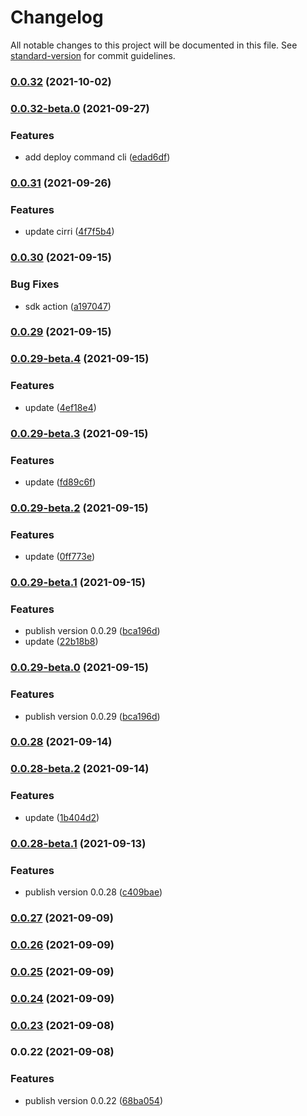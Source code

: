 # Changelog

All notable changes to this project will be documented in this file. See [standard-version](https://github.com/conventional-changelog/standard-version) for commit guidelines.

### [0.0.32](https://github.com/17s1c/cirrus_cli/compare/v0.0.31...v0.0.32) (2021-10-02)

### [0.0.32-beta.0](https://github.com/17s1c/cirrus_cli/compare/v0.0.31...v0.0.32-beta.0) (2021-09-27)


### Features

* add deploy command cli ([edad6df](https://github.com/17s1c/cirrus_cli/commit/edad6df60822143c2c0d64b16bf6d77f08f4c513))

### [0.0.31](https://github.com/17s1c/cirrus_cli/compare/v0.0.30...v0.0.31) (2021-09-26)


### Features

* update cirri ([4f7f5b4](https://github.com/17s1c/cirrus_cli/commit/4f7f5b4969e06ccf753de756c61627073dac3a0e))

### [0.0.30](https://github.com/17s1c/cirrus_cli/compare/v0.0.29...v0.0.30) (2021-09-15)


### Bug Fixes

* sdk action ([a197047](https://github.com/17s1c/cirrus_cli/commit/a197047f307c29087c1dec32932a6f9430dd28ad))

### [0.0.29](https://github.com/17s1c/cirrus_cli/compare/v0.0.28...v0.0.29) (2021-09-15)

### [0.0.29-beta.4](https://github.com/17s1c/cirrus_cli/compare/v0.0.29-beta.3...v0.0.29-beta.4) (2021-09-15)


### Features

* update ([4ef18e4](https://github.com/17s1c/cirrus_cli/commit/4ef18e4e1ae6d7ad07cf5cff4ee67b4d7927f1cc))

### [0.0.29-beta.3](https://github.com/17s1c/cirrus_cli/compare/v0.0.29-beta.2...v0.0.29-beta.3) (2021-09-15)


### Features

* update ([fd89c6f](https://github.com/17s1c/cirrus_cli/commit/fd89c6f189871aaade0eadfddc65e2100052e3b5))

### [0.0.29-beta.2](https://github.com/17s1c/cirrus_cli/compare/v0.0.29-beta.1...v0.0.29-beta.2) (2021-09-15)


### Features

* update ([0ff773e](https://github.com/17s1c/cirrus_cli/commit/0ff773e16b670aa198df150e2eff2063ecf029bf))

### [0.0.29-beta.1](https://github.com/17s1c/cirrus_cli/compare/v0.0.28...v0.0.29-beta.1) (2021-09-15)


### Features

* publish version 0.0.29 ([bca196d](https://github.com/17s1c/cirrus_cli/commit/bca196db0212af8ba1171a394909cb2fa071b01f))
* update ([22b18b8](https://github.com/17s1c/cirrus_cli/commit/22b18b8962a16ab931a18a9a8187b4af16158a72))

### [0.0.29-beta.0](https://github.com/17s1c/cirrus_cli/compare/v0.0.28...v0.0.29-beta.0) (2021-09-15)


### Features

* publish version 0.0.29 ([bca196d](https://github.com/17s1c/cirrus_cli/commit/bca196db0212af8ba1171a394909cb2fa071b01f))

### [0.0.28](https://github.com/17s1c/cirrus_cli/compare/v0.0.27...v0.0.28) (2021-09-14)

### [0.0.28-beta.2](https://github.com/17s1c/cirrus_cli/compare/v0.0.28-beta.1...v0.0.28-beta.2) (2021-09-14)


### Features

* update ([1b404d2](https://github.com/17s1c/cirrus_cli/commit/1b404d2fb66ccc9c3d2df59347fd25594e9d3733))

### [0.0.28-beta.1](https://github.com/17s1c/cirrus_cli/compare/v0.0.27...v0.0.28-beta.1) (2021-09-13)


### Features

* publish version 0.0.28 ([c409bae](https://github.com/17s1c/cirrus_cli/commit/c409baef9c8693c3fc514d457544c16a14773e4e))

### [0.0.27](https://github.com/17s1c/cirrus_cli/compare/v0.0.26...v0.0.27) (2021-09-09)

### [0.0.26](https://github.com/17s1c/cirrus_cli/compare/v0.0.25...v0.0.26) (2021-09-09)

### [0.0.25](https://github.com/17s1c/cirrus_cli/compare/v0.0.24...v0.0.25) (2021-09-09)

### [0.0.24](https://github.com/17s1c/cirrus_cli/compare/v0.0.23...v0.0.24) (2021-09-09)

### [0.0.23](https://github.com/17s1c/cirrus_cli/compare/v0.0.22...v0.0.23) (2021-09-08)

### 0.0.22 (2021-09-08)


### Features

* publish version 0.0.22 ([68ba054](https://github.com/17s1c/cirrus_cli/commit/68ba0541e1b30a0a611b5b77eb7ad66019640405))
